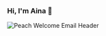 ### Hi, I'm Aina 👋

![Peach Welcome Email Header](https://user-images.githubusercontent.com/110055279/181090766-2f79646f-0b94-4b87-a466-8ca54f4b9920.png) 


